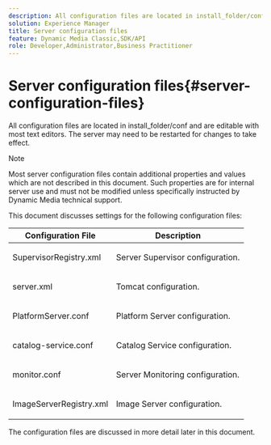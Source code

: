 ```yaml
---
description: All configuration files are located in install_folder/conf and are editable with most text editors. The server may need to be restarted for changes to take effect.
solution: Experience Manager
title: Server configuration files
feature: Dynamic Media Classic,SDK/API
role: Developer,Administrator,Business Practitioner
---
```


# Server configuration files{#server-configuration-files}

All configuration files are located in install_folder/conf and are editable with most text editors. The server may need to be restarted for changes to take effect.

>[!NOTE]
>
>Most server configuration files contain additional properties and values which are not described in this document. Such properties are for internal server use and must not be modified unless specifically instructed by Dynamic Media technical support.

This document discusses settings for the following configuration files: 

<table id="table_D307B20E65B742A7AC3DEBF1E650719E"> 
 <thead> 
  <tr> 
   <th class="entry"> <b>Configuration File</b> </th> 
   <th class="entry"> <b>Description</b> </th> 
  </tr> 
 </thead>
 <tbody> 
  <tr> 
   <td> <p> <span class="filepath"> SupervisorRegistry.xml</span> </p> </td> 
   <td> <p>Server Supervisor configuration. </p> </td> 
  </tr> 
  <tr> 
   <td> <p> <span class="filepath"> server.xml</span> </p> </td> 
   <td> <p>Tomcat configuration. </p> </td> 
  </tr> 
  <tr> 
   <td> <p> <span class="filepath"> PlatformServer.conf</span> </p> </td> 
   <td> <p>Platform Server configuration. </p> </td> 
  </tr> 
  <tr> 
   <td> <p> <span class="filepath"> catalog-service.conf</span> </p> </td> 
   <td> <p>Catalog Service configuration. </p> </td> 
  </tr> 
  <tr> 
   <td> <p> <span class="filepath"> monitor.conf</span> </p> </td> 
   <td> <p>Server Monitoring configuration. </p> </td> 
  </tr> 
  <tr> 
   <td> <p> <span class="filepath"> ImageServerRegistry.xml</span> </p> </td> 
   <td> <p>Image Server configuration. </p> </td> 
  </tr> 
 </tbody> 
</table>

The configuration files are discussed in more detail later in this document. 
